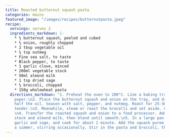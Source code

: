 ```yaml
---
title: Roasted butternut squash pasta
categories: mains
featured_image: "/images/recipes/butternutpasta.jpeg"
recipe:
  servings: serves 2
  ingredients_markdown: |-
    * ½ butternut squash, peeled and cubed
    * ½ onion, roughly chopped
    * 2 tbsp vegetable oil
    * ¼ tsp nutmeg
    * Fine sea salt, to taste
    * Black pepper, to taste
    * 1 garlic clove, minced
    * 200ml vegetable stock
    * 50ml almond milk
    * 1 tsp dried sage
    * ½ broccoli, chopped
    * 150g wholewheat pasta
  directions_markdown: "1. Preheat the oven to 200°C. Line a baking tray with parchment
    paper.\n2. Place the butternut squash and onion on the tray, and drizzle with
    half the oil. Season with salt, pepper, and nutmeg. Roast for 25-30 minutes, until
    tender.\n3. Meanwhile, steam or roast the brocolli and set aside. Cook the pasta.
    \n4. Transfer the roasted squash and onion to a food processor. Add the vegetable
    stock and almond milk, then blend until smooth.\n5. In a large pan, heat the oil,
    garlic and sage, and cook for about 1 minute. Add the squash puree and bring to
    a simmer, stirring occasionally. Stir in the pasta and broccoli, then serve."
---
```

